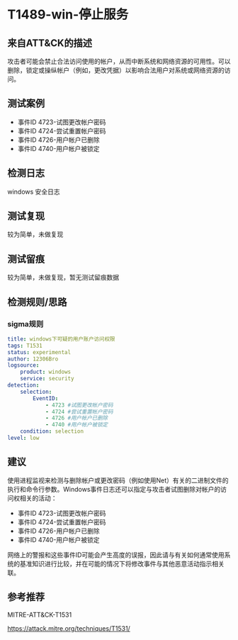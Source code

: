 # T1489-win-停止服务

## 来自ATT&CK的描述

攻击者可能会禁止合法访问使用的帐户，从而中断系统和网络资源的可用性。可以删除，锁定或操纵帐户（例如，更改凭据）以影响合法用户对系统或网络资源的访问。

## 测试案例

- 事件ID 4723-试图更改帐户密码
- 事件ID 4724-尝试重置帐户密码
- 事件ID 4726-用户帐户已删除
- 事件ID 4740-用户帐户被锁定

## 检测日志

windows 安全日志

## 测试复现

较为简单，未做复现

## 测试留痕

较为简单，未做复现，暂无测试留痕数据

## 检测规则/思路

### sigma规则

```yml
title: windows下可疑的用户账户访问权限
tags: T1531
status: experimental
author: 12306Bro
logsource:
    product: windows
    service: security
detection:
    selection:
        EventID: 
            - 4723 #试图更改帐户密码
            - 4724 #尝试重置帐户密码
            - 4726 #用户帐户已删除
            - 4740 #用户帐户被锁定
    condition: selection
level: low
```

## 建议

使用进程监视来检测与删除帐户或更改密码（例如使用Net）有关的二进制文件的执行和命令行参数。Windows事件日志还可以指定与攻击者试图删除对帐户的访问权相关的活动：

- 事件ID 4723-试图更改帐户密码
- 事件ID 4724-尝试重置帐户密码
- 事件ID 4726-用户帐户已删除
- 事件ID 4740-用户帐户被锁定

网络上的警报和这些事件ID可能会产生高度的误报，因此请与有关如何通常使用系统的基准知识进行比较，并在可能的情况下将修改事件与其他恶意活动指示相关联。

## 参考推荐

MITRE-ATT&CK-T1531

<https://attack.mitre.org/techniques/T1531/>

